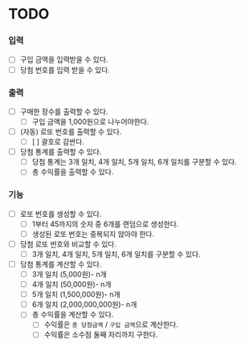 # TODO

### 입력
- [ ] 구입 금액을 입력받을 수 있다.
- [ ] 당첨 번호를 입력 받을 수 있다.

### 출력
- [ ] 구매한 장수를 출력할 수 있다.
  - [ ] 구입 금액을 1,000원으로 나누어야한다.
- [ ] (자동) 로또 번호를 출력할 수 있다.
  - [ ] [ ] 괄호로 감싼다.
- [ ] 당첨 통계를 출력할 수 있다.
  - [ ] 당첨 통계는 3개 일치, 4개 일치, 5개 일치, 6개 일치를 구분할 수 있다.
  - [ ] 총 수익률을 출력할 수 있다.
### 기능
- [ ] 로또 번호를 생성할 수 있다.
  - [ ] 1부터 45까지의 숫자 중 6개를 랜덤으로 생성한다.
  - [ ] 생성된 로또 번호는 중복되지 않아야 한다.
- [ ] 당첨 로또 번호와 비교할 수 있다.
    - [ ] 3개 일치, 4개 일치, 5개 일치, 6개 일치를 구분할 수 있다.
- [ ] 당첨 통계를 계산할 수 있다.
    - [ ] 3개 일치 (5,000원)- n개
    - [ ] 4개 일치 (50,000원)- n개
    - [ ] 5개 일치 (1,500,000원)- n개
    - [ ] 6개 일치 (2,000,000,000원)- n개
    - [ ] 총 수익률을 계산할 수 있다.
        - [ ] 수익률은 `총 당첨금액` / `구입 금액`으로 계산한다.
        - [ ] 수익률은 소수점 둘째 자리까지 구한다.
